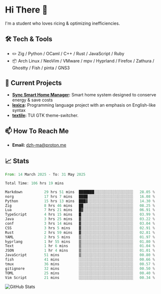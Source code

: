 # Hi There 👋
I'm a student who loves ricing & optimizing inefficiencies.
## 🛠️ Tech & Tools
- ✏️  Zig / Python / OCaml / C++ / Rust / JavaScript / Ruby
- 📦 Arch Linux / NeoVim / VMware / mpv / Hyprland / Firefox / Zathura / Ghostty / Fish / pinta / GNS3
## 🔭 Current Projects
- **[Sync Smart Home Manager](https://github.com/dzh-ma/sync):** Smart home system designed to conserve energy & save costs
- **[lexica](https://github.com/dzh-ma/lexica):** Programming language project with an emphasis on English-like syntax
- **[textile](https://github.com/dzh-ma/textile):** TUI GTK theme-switcher.
## 📫 How To Reach Me
- **Email:** [dzh-ma@proton.me](mailto:dzh-ma@proton.me)
## 📈 Stats
<!--START_SECTION:waka-->

```rust
From: 14 March 2025 - To: 31 May 2025

Total Time: 106 hrs 19 mins

Markdown          29 hrs 51 mins  ███████░░░░░░░░░░░░░░░░░░   28.05 %
norg              17 hrs 7 mins   ████░░░░░░░░░░░░░░░░░░░░░   16.08 %
Python            15 hrs 13 mins  ███▓░░░░░░░░░░░░░░░░░░░░░   14.30 %
Zig               8 hrs 46 mins   ██░░░░░░░░░░░░░░░░░░░░░░░   08.25 %
Lua               7 hrs 21 mins   █▓░░░░░░░░░░░░░░░░░░░░░░░   06.91 %
TypeScript        4 hrs 15 mins   █░░░░░░░░░░░░░░░░░░░░░░░░   03.99 %
Java              3 hrs 25 mins   ▓░░░░░░░░░░░░░░░░░░░░░░░░   03.22 %
conf              3 hrs 14 mins   ▓░░░░░░░░░░░░░░░░░░░░░░░░   03.04 %
CSS               3 hrs 5 mins    ▓░░░░░░░░░░░░░░░░░░░░░░░░   02.91 %
Rust              2 hrs 59 mins   ▓░░░░░░░░░░░░░░░░░░░░░░░░   02.81 %
YAML              2 hrs 5 mins    ▒░░░░░░░░░░░░░░░░░░░░░░░░   01.97 %
hyprlang          1 hr 55 mins    ▒░░░░░░░░░░░░░░░░░░░░░░░░   01.80 %
Text              1 hr 6 mins     ▒░░░░░░░░░░░░░░░░░░░░░░░░   01.04 %
JSON              1 hr 4 mins     ▒░░░░░░░░░░░░░░░░░░░░░░░░   01.01 %
JavaScript        51 mins         ▒░░░░░░░░░░░░░░░░░░░░░░░░   00.80 %
fish              41 mins         ░░░░░░░░░░░░░░░░░░░░░░░░░   00.66 %
tmux              36 mins         ░░░░░░░░░░░░░░░░░░░░░░░░░   00.57 %
gitignore         32 mins         ░░░░░░░░░░░░░░░░░░░░░░░░░   00.50 %
TOML              25 mins         ░░░░░░░░░░░░░░░░░░░░░░░░░   00.40 %
Vim Script        21 mins         ░░░░░░░░░░░░░░░░░░░░░░░░░   00.34 %
```

<!--END_SECTION:waka-->

![GitHub Stats](https://github-readme-stats.vercel.app/api?username=dzh-ma&show_icons=true&theme=transparent)
